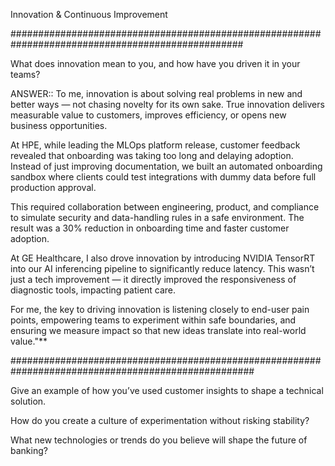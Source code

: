 Innovation & Continuous Improvement

##################################################################################################

What does innovation mean to you, and how have you driven it in your teams?

ANSWER:: To me, innovation is about solving real problems in new and better ways — not chasing novelty for its own sake. True innovation delivers measurable value to customers, improves efficiency, or opens new business opportunities.

At HPE, while leading the MLOps platform release, customer feedback revealed that onboarding was taking too long and delaying adoption. Instead of just improving documentation, we built an automated onboarding sandbox where clients could test integrations with dummy data before full production approval.

This required collaboration between engineering, product, and compliance to simulate security and data-handling rules in a safe environment. The result was a 30% reduction in onboarding time and faster customer adoption.

At GE Healthcare, I also drove innovation by introducing NVIDIA TensorRT into our AI inferencing pipeline to significantly reduce latency. This wasn’t just a tech improvement — it directly improved the responsiveness of diagnostic tools, impacting patient care.

For me, the key to driving innovation is listening closely to end-user pain points, empowering teams to experiment within safe boundaries, and ensuring we measure impact so that new ideas translate into real-world value."**

####################################################################################################

Give an example of how you’ve used customer insights to shape a technical solution.

How do you create a culture of experimentation without risking stability?

What new technologies or trends do you believe will shape the future of banking?
